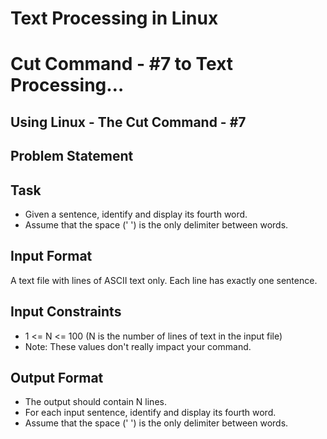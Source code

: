 # Text Processing in Linux 
# Cut Command - #7 to Text Processing…

## Using Linux - The Cut Command - #7

## Problem Statement

## Task 

* Given a sentence, identify and display its fourth word. 
* Assume that the space (' ') is the only delimiter between words.

## Input Format 

A text file with lines of ASCII text only. Each line has exactly one sentence.

## Input Constraints 

* 1 <= N <= 100 (N is the number of lines of text in the input file) 
* Note: These values don't really impact your command.

## Output Format 

* The output should contain N lines. 
* For each input sentence, identify and display its fourth word. 
* Assume that the space (' ') is the only delimiter between words.
